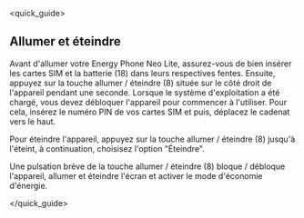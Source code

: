 <quick_guide>
##  Allumer et éteindre

Avant d'allumer votre Energy Phone Neo Lite, assurez-vous de bien insérer les cartes SIM et la batterie (18) dans leurs respectives fentes. Ensuite, appuyez sur la touche allumer / éteindre (8) située sur le côté droit de l'appareil pendant une seconde. Lorsque le système d'exploitation a été chargé, vous devez débloquer l'appareil pour commencer à l'utiliser. Pour cela, insérez le numéro PIN de vos cartes SIM et puis, déplacez le cadenat vers le haut.

Pour éteindre l'appareil, appuyez sur la touche allumer / éteindre (8) jusqu'à l'éteint, à continuation, choisisez l'option "Éteindre".

Une pulsation brève de la touche allumer / éteindre (8) bloque / débloque l'appareil, allumer et éteindre l'écran et activer le mode d'économie d'énergie.

</quick_guide>
